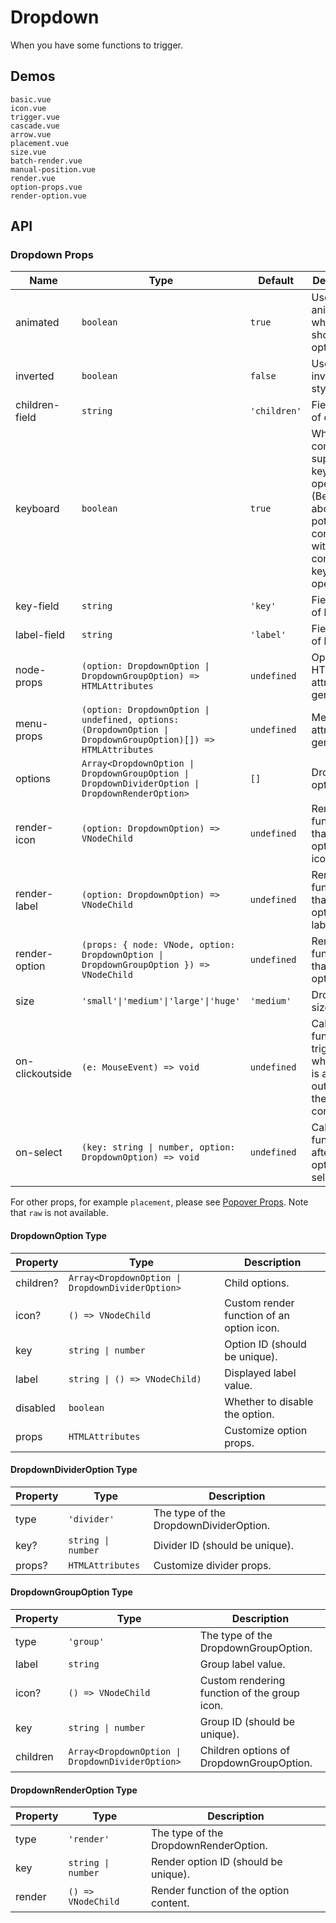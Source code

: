 # Dropdown

When you have some functions to trigger.

## Demos

```demo
basic.vue
icon.vue
trigger.vue
cascade.vue
arrow.vue
placement.vue
size.vue
batch-render.vue
manual-position.vue
render.vue
option-props.vue
render-option.vue
```

## API

### Dropdown Props

| Name | Type | Default | Description | Version |
| --- | --- | --- | --- | --- |
| animated | `boolean` | `true` | Use an animation when showing options. |  |
| inverted | `boolean` | `false` | Use the inverted style. |  |
| children-field | `string` | `'children'` | Field name of children. |  |
| keyboard | `boolean` | `true` | Whether the component supports keyboard operation. (Be careful about the potential conflicts with other components keyboard operations) |  |
| key-field | `string` | `'key'` | Field name of key. |  |
| label-field | `string` | `'label'` | Field name of label. |  |
| node-props | `(option: DropdownOption \| DropdownGroupOption) => HTMLAttributes` | `undefined` | Option HTML attributes generator. | 2.29.1 |
| menu-props | `(option: DropdownOption \| undefined, options: (DropdownOption \| DropdownGroupOption)[]) => HTMLAttributes` | `undefined` | Menu HTML attributes generator. | 2.31.0 |
| options | `Array<DropdownOption \| DropdownGroupOption \| DropdownDividerOption \| DropdownRenderOption>` | `[]` | Dropdown options. |  |
| render-icon | `(option: DropdownOption) => VNodeChild` | `undefined` | Render function that renders option icons. |  |
| render-label | `(option: DropdownOption) => VNodeChild` | `undefined` | Render function that renders option labels. |  |
| render-option | `(props: { node: VNode, option: DropdownOption \| DropdownGroupOption }) => VNodeChild` | `undefined` | Render function that renders option itself. | 2.29.1 |
| size | `'small'\|'medium'\|'large'\|'huge'` | `'medium'` | Dropdown size. |  |
| on-clickoutside | `(e: MouseEvent) => void` | `undefined` | Callback function triggered when there is a click outside of the component. |  |
| on-select | `(key: string \| number, option: DropdownOption) => void` | `undefined` | Callback function for after an option is selected. |  |

For other props, for example `placement`, please see [Popover Props](popover#Popover-Props). Note that `raw` is not available.

#### DropdownOption Type

| Property | Type | Description |
| --- | --- | --- |
| children? | `Array<DropdownOption \| DropdownDividerOption>` | Child options. |
| icon? | `() => VNodeChild` | Custom render function of an option icon. |
| key | `string \| number` | Option ID (should be unique). |
| label | `string \| () => VNodeChild)` | Displayed label value. |
| disabled | `boolean` | Whether to disable the option. |
| props | `HTMLAttributes` | Customize option props. |

#### DropdownDividerOption Type

| Property | Type               | Description                            |
| -------- | ------------------ | -------------------------------------- |
| type     | `'divider'`        | The type of the DropdownDividerOption. |
| key?     | `string \| number` | Divider ID (should be unique).         |
| props?   | `HTMLAttributes`   | Customize divider props.               |

#### DropdownGroupOption Type

| Property | Type | Description |
| --- | --- | --- |
| type | `'group'` | The type of the DropdownGroupOption. |
| label | `string` | Group label value. |
| icon? | `() => VNodeChild` | Custom rendering function of the group icon. |
| key | `string \| number` | Group ID (should be unique). |
| children | `Array<DropdownOption \| DropdownDividerOption>` | Children options of DropdownGroupOption. |

#### DropdownRenderOption Type

| Property | Type               | Description                            |
| -------- | ------------------ | -------------------------------------- |
| type     | `'render'`         | The type of the DropdownRenderOption.  |
| key      | `string \| number` | Render option ID (should be unique).   |
| render   | `() => VNodeChild` | Render function of the option content. |
